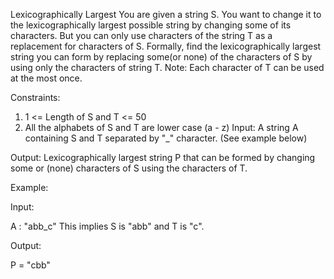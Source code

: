 Lexicographically Largest
You are given a string S. You want to change it to the lexicographically largest possible string by changing some of its characters. But you can only use characters of the string T as a replacement for characters of S. Formally, find the lexicographically largest string you can form by replacing some(or none) of the characters of S by using only the characters of string T. Note: Each character of T can be used at the most once.

Constraints:

1.   1 <= Length of S and T <= 50
2.   All the alphabets of S and T are lower case (a - z)
Input: A string A containing S and T separated by "_" character. (See example below)

Output: Lexicographically largest string P that can be formed by changing some or (none) characters of S using the characters of T.

Example:

Input:

A : "abb_c"
This implies S is "abb" and T is "c".

Output:

P = "cbb"